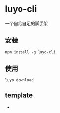 # luyo-cli
一个自给自足的脚手架

## 安装
```
npm install -g luyo-cli
```

## 使用
```
luyo download
```

## template
-
